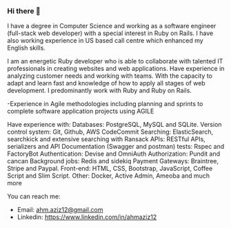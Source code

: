 ### Hi there 👋

I have a degree in Computer Science and working as a software engineer (full-stack web developer) with a special interest in Ruby on Rails. I have also working experience in US based call centre which enhanced my English skills.

I am an energetic Ruby developer who is able to collaborate with talented IT professionals in creating websites and web applications. Have experience in analyzing customer needs and working with teams. With the capacity to adapt and learn fast and knowledge of how to apply all stages of web development. I predominantly work with Ruby and Ruby on Rails.

-Experience in Agile methodologies including planning and sprints to complete software application projects using AGILE

Have experience with:
Databases: PostgreSQL, MySQL and SQLite.
Version control system: Git, Github, AWS CodeCommit
Searching: ElasticSearch, searchkick and extensive searching with Ransack
APIs: RESTful APIs, serializers and API Documentation (Swagger and postman)
tests: Rspec and FactoryBot
Authentication: Devise and OmniAuth
Authorization: Pundit and cancan
Background jobs: Redis and sidekiq
Payment Gateways: Braintree, Stripe and Paypal.
Front-end: HTML, CSS, Bootstrap, JavaScript, Coffee Script and Slim Script.
Other: Docker, Active Admin, Ameoba and much more

You can reach me:
- Email: ahm.aziz12@gmail.com
- Linkedin: https://www.linkedin.com/in/ahmaziz12
